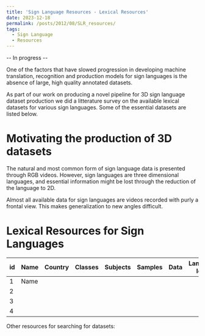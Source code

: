 ```yaml
---
title: 'Sign Language Resources - Lexical Resources'
date: 2023-12-18
permalink: /posts/2012/08/SLR_resources/
tags:
  - Sign Language 
  - Resources
---
```


-- In progress --

One of the factors that have slowed progression in developing machine translation, recognition and production models for sign languages is the absence of large, high quality annotated datasets. 

As part of our work on producing a novel pipeline for 3D sign language dataset production we did a litterature survey on the available lexical datasets for various sign languages. Some of the essential datasets are listed below. 

# Motivating the production of 3D datasets 
The natural and most common form of sign language data is presented through RGB videos. However, sign languages are three dimensional languages, and essential information might be lost through the reduction of the language to 2D. 

Almost all available data for sign languages are videos recorded with purly a frontal view. This makes generalization to new angles difficult.  

# Lexical Resources for Sign Languages



| id | Name | Country | Classes | Subjects | Samples | Data | Language level | Type | Annotations | Availability |
|----|------|---------|---------|----------|---------|------|----------------|------|-------------|--------------|
| 1  |  Name    |         |         |          |         |      |                |      |             |              |
| 2  |      |         |         |          |         |      |                |      |             |              |
| 3  |      |         |         |          |         |      |                |      |             |              |
| 4  |      |         |         |          |         |      |                |      |             |              |



Other resources for searching for datasets: